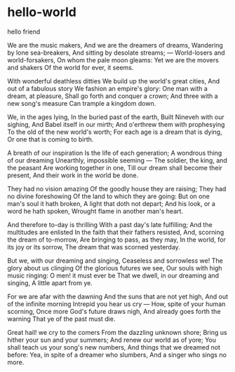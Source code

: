 # hello-world
hello friend

We are the music makers,
    And we are the dreamers of dreams,
Wandering by lone sea-breakers,
    And sitting by desolate streams; —
World-losers and world-forsakers,
    On whom the pale moon gleams:
Yet we are the movers and shakers
    Of the world for ever, it seems.

With wonderful deathless ditties
We build up the world's great cities,
    And out of a fabulous story
    We fashion an empire's glory:
One man with a dream, at pleasure,
    Shall go forth and conquer a crown;
And three with a new song's measure
    Can trample a kingdom down.

We, in the ages lying,
    In the buried past of the earth,
Built Nineveh with our sighing,
    And Babel itself in our mirth;
And o'erthrew them with prophesying
    To the old of the new world's worth;
For each age is a dream that is dying,
    Or one that is coming to birth.

A breath of our inspiration
Is the life of each generation;
    A wondrous thing of our dreaming
    Unearthly, impossible seeming —
The soldier, the king, and the peasant
    Are working together in one,
Till our dream shall become their present,
    And their work in the world be done.

They had no vision amazing
Of the goodly house they are raising;
    They had no divine foreshowing
    Of the land to which they are going:
But on one man's soul it hath broken,
    A light that doth not depart;
And his look, or a word he hath spoken,
    Wrought flame in another man's heart.

And therefore to-day is thrilling
With a past day's late fulfilling;
    And the multitudes are enlisted
    In the faith that their fathers resisted,
And, scorning the dream of to-morrow,
    Are bringing to pass, as they may,
In the world, for its joy or its sorrow,
    The dream that was scorned yesterday.

But we, with our dreaming and singing,
    Ceaseless and sorrowless we!
The glory about us clinging
    Of the glorious futures we see,
Our souls with high music ringing:
    O men! it must ever be
That we dwell, in our dreaming and singing,
    A little apart from ye.

For we are afar with the dawning
    And the suns that are not yet high,
And out of the infinite morning
    Intrepid you hear us cry —
How, spite of your human scorning,
    Once more God's future draws nigh,
And already goes forth the warning
    That ye of the past must die.

Great hail! we cry to the comers
    From the dazzling unknown shore;
Bring us hither your sun and your summers;
    And renew our world as of yore;
You shall teach us your song's new numbers,
    And things that we dreamed not before:
Yea, in spite of a dreamer who slumbers,
    And a singer who sings no more.
